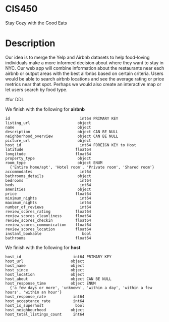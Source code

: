 # CIS450
Stay Cozy with the Good Eats

# Description
Our idea is to merge the Yelp and Airbnb datasets to help food-loving individuals make a more informed decision about where they want to stay in NYC. Our web app will combine information about the restaurants near each airbnb or output areas with the best airbnbs based on certain criteria. Users would be able to search airbnb locations and see the average rating or price metrics near that spot. Perhaps we would also create an interactive map or let users search by food type. 

#for DDL

We finish with the following for **airbnb**
```
id                               int64 PRIMARY KEY
listing_url                     object
name                            object
description                     object CAN BE NULL
neighborhood_overview           object CAN BE NULL
picture_url                     object
host_id                          int64 FOREIGN KEY to Host
latitude                       float64
longitude                      float64
property_type                   object
room_type                       object ENUM
  {'Entire home/apt', 'Hotel room', 'Private room', 'Shared room'} 
accommodates                     int64
bathrooms_details               object
bedrooms                         int64
beds                             int64
amenities                       object
price                          float64
minimum_nights                   int64
maximum_nights                   int64
number_of_reviews                int64
review_scores_rating           float64
review_scores_cleanliness      float64
review_scores_checkin          float64
review_scores_communication    float64
review_scores_location         float64
instant_bookable                  bool
bathrooms                      float64
```
We finish with the following for **host**


```
host_id                       int64 PRIMARY KEY
host_url                     object
host_name                    object
host_since                   object
host_location                object
host_about                   object CAN BE NULL
host_response_time           object ENUM
  {'a few days or more', 'unknown', 'within a day', 'within a few hours', 'within an hour'}
host_response_rate            int64
host_acceptance_rate          int64
host_is_superhost              bool
host_neighbourhood           object
host_total_listings_count     int64

```
